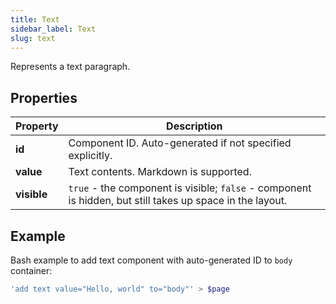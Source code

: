 ```yaml
---
title: Text
sidebar_label: Text
slug: text
---
```


Represents a text paragraph.

## Properties

| Property | Description |
| -------- | --------- |
| **id**  | Component ID. Auto-generated if not specified explicitly. |
| **value**  | Text contents. Markdown is supported. |
| **visible**        | `true` - the component is visible; `false` - component is hidden, but still takes up space in the layout. |

## Example

Bash example to add text component with auto-generated ID to `body` container:

```bash
'add text value="Hello, world" to="body"' > $page
```